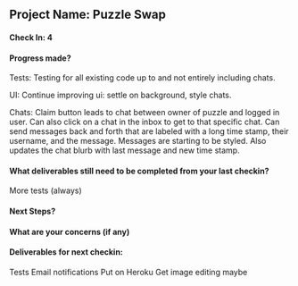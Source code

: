 ## Project Name: Puzzle Swap

#### Check In: 4

#### Progress made?
Tests:
Testing for all existing code up to and not entirely including chats.

UI: 
Continue improving ui: settle on background, style chats.

Chats:
Claim button leads to chat between owner of puzzle and logged in user. Can also click on a chat in the inbox to get to that specific chat. Can send messages back and forth that are labeled with a long time stamp, their username, and the message. Messages are starting to be styled. Also updates the chat blurb with last message and new time stamp.

#### What deliverables still need to be completed from your last checkin?
More tests (always)

#### Next Steps?

#### What are your concerns (if any)

#### Deliverables for next checkin:
Tests
Email notifications
Put on Heroku
Get image editing maybe

